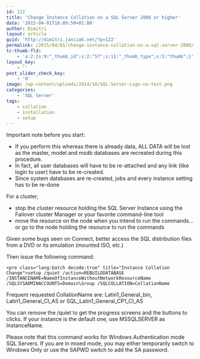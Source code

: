 ```yaml
---
id: 122
title: 'Change Instance Collation on a SQL Server 2008 or higher'
date: '2015-04-01T16:09:59+01:00'
author: Dimitri
layout: article
guid: 'http://dimitri.janczak.net/?p=122'
permalink: /2015/04/01/change-instance-collation-on-a-sql-server-2008/
tc-thumb-fld:
    - 'a:2:{s:9:"_thumb_id";s:2:"57";s:11:"_thumb_type";s:5:"thumb";}'
layout_key:
    - ''
post_slider_check_key:
    - '0'
image: /wp-content/uploads/2014/10/SQL-Server-Logo-no-text.png
categories:
    - 'SQL Server'
tags:
    - collation
    - installation
    - setup
---
```


Important note before you start:

- If you perform this whereas there is already data, ALL DATA will be lost as the master, model and msdb databases are recreated during this procedure.
- In fact, all user databases will have to be re-attached and any link (like login to user) have to be re-created.
- Since system databases are re-created, jobs and every instance setting has to be re-done

For a cluster,

- stop the cluster resource holding the SQL Server Instance using the Failover cluster Manager or your favorite command-line tool<span class="anchor" id="line-6"></span>
- move the resource on the node when you intend to run the commands… or go to the node holding the resource to run the commands

Given some bugs seen on Connect, better access the SQL distribution files from a DVD or its emulation (mounted ISO, etc.)

Then issue the following command:

```
<pre class="lang:batch decode:true" title="Instance Collation Change">setup /quiet /action=REBUILDDATABASE /INSTANCENAME=NameOfInstanceWithoutNetworkResourceName /SQLSYSADMINACCOUNTS=Domain\Group /SQLCOLLATION=CollationName
```

Frequent requested CollationName are: Latin1\_General\_bin, Latin1\_General\_CI\_AS or SQL\_Latin1\_General\_CP1\_CI\_AS  
<span class="anchor" id="line-13"></span><span class="anchor" id="line-14"></span><span class="anchor" id="line-15"></span>

You can remove the /quiet to get the progress screens <span class="anchor" id="line-20"></span>and the buttons to clicks. If your instance is the default one, use MSSQLSERVER as InstanceName.

Please note that this command works for Windows Authentication mode SQL Servers. If you are in mixed mode, you may either temporarily switch to Windows Only or use the SAPWD switch to add the SA password.
